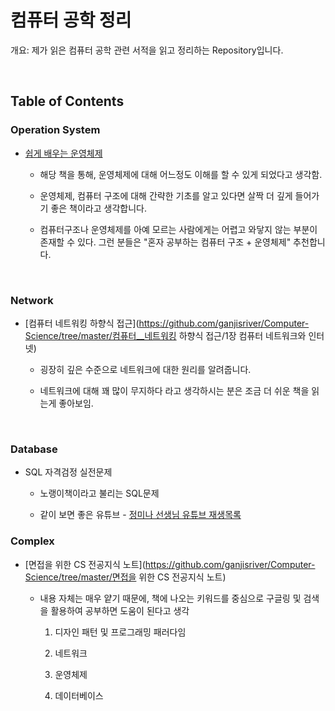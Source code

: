 # 컴퓨터 공학 정리

개요: 제가 읽은 컴퓨터 공학 관련 서적을 읽고 정리하는 Repository입니다.

<br>

## Table of Contents

### Operation System

- [쉽게 배우는 운영체제]()
  
  - 해당 책을 통해, 운영체제에 대해 어느정도 이해를 할 수 있게 되었다고 생각함.
  
  - 운영체제, 컴퓨터 구조에 대해 간략한 기초를 알고 있다면 살짝 더 깊게 들어가기 좋은 책이라고 생각합니다.
  
  - 컴퓨터구조나 운영체제를 아예 모르는 사람에게는 어렵고 와닿지 않는 부분이 존재할 수 있다. 그런 분들은 "혼자 공부하는 컴퓨터 구조 + 운영체제" 추천합니다.

<br>

### Network

- [컴퓨터 네트워킹 하향식 접근](https://github.com/ganjisriver/Computer-Science/tree/master/컴퓨터__네트워킹 하향식 접근/1장 컴퓨터 네트워크와 인터넷)
  
  - 굉장히 깊은 수준으로 네트워크에 대한 원리를 알려줍니다.
  
  - 네트워크에 대해 꽤 많이 무지하다 라고 생각하시는 분은 조금 더 쉬운 책을 읽는게 좋아보임.

<br>

### Database

- SQL 자격검정 실전문제
  
  - 노랭이책이라고 불리는 SQL문제 
  
  - 같이 보면 좋은 유튜브 - [정미나 선생님 유튜브 재생목록](https://www.youtube.com/playlist?list=PLyQR2NzLKOCZU_jjLAdebyx9oE9dvvsrE)

### Complex

- [면접을 위한 CS 전공지식 노트](https://github.com/ganjisriver/Computer-Science/tree/master/면접을 위한 CS 전공지식 노트)
  
  - 내용 자체는 매우 얕기 때문에, 책에 나오는 키워드를 중심으로 구글링 및 검색을 활용하여 공부하면 도움이 된다고 생각
    
    1. 디자인 패턴 및 프로그래밍 패러다임
    
    2. 네트워크
    
    3. 운영체제
    
    4. 데이터베이스